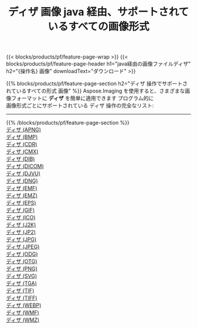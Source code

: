 ﻿---
title: ディザ 画像 java 経由、サポートされているすべての画像形式 
weight: 3920
url: /ja/java/dither 
lang: ja
langdirlevel: 2
locales: zh-hans,ja,it,ru,de,es,fr,nl,id,lt,pl,pt,vi,tr,ko,zh-hant,ar,hi,th,sv,cs,uk,he
description: Aspose.Imaging を使用すると、java 経由で簡単に ディザ イメージを作成できます
---

{{< blocks/products/pf/feature-page-wrap >}}
{{< blocks/products/pf/feature-page-header h1="java経由の画像ファイルディザ" h2="{操作名} 画像" downloadText="ダウンロード" >}}


{{% blocks/products/pf/feature-page-section  h2="ディザ 操作でサポートされているすべての形式 画像" %}}
Aspose.Imaging を使用すると、さまざまな画像フォーマットに **ディザ** を簡単に適用できます プログラム的に
<br/>
画像形式ごとにサポートされている ディザ 操作の完全なリスト:
<hr/>
{{% /blocks/products/pf/feature-page-section %}}
<div class="container-fluid productfamilypage bg-gray">
    <div class="convertypes bg-gray agp-content section">
        <div class="container">
		<div class="row other-converters">
		    <div class='col-md-2 other-converter remove-lp remove-rp'><a href="/imaging/ja/java/dither/apng" >ディザ (APNG)</a></div><div class='col-md-2 other-converter remove-lp remove-rp'><a href="/imaging/ja/java/dither/bmp" >ディザ (BMP)</a></div><div class='col-md-2 other-converter remove-lp remove-rp'><a href="/imaging/ja/java/dither/cdr" >ディザ (CDR)</a></div><div class='col-md-2 other-converter remove-lp remove-rp'><a href="/imaging/ja/java/dither/cmx" >ディザ (CMX)</a></div><div class='col-md-2 other-converter remove-lp remove-rp'><a href="/imaging/ja/java/dither/dib" >ディザ (DIB)</a></div><div class='col-md-2 other-converter remove-lp remove-rp'><a href="/imaging/ja/java/dither/dicom" >ディザ (DICOM)</a></div><div class='col-md-2 other-converter remove-lp remove-rp'><a href="/imaging/ja/java/dither/djvu" >ディザ (DJVU)</a></div><div class='col-md-2 other-converter remove-lp remove-rp'><a href="/imaging/ja/java/dither/dng" >ディザ (DNG)</a></div><div class='col-md-2 other-converter remove-lp remove-rp'><a href="/imaging/ja/java/dither/emf" >ディザ (EMF)</a></div><div class='col-md-2 other-converter remove-lp remove-rp'><a href="/imaging/ja/java/dither/emz" >ディザ (EMZ)</a></div><div class='col-md-2 other-converter remove-lp remove-rp'><a href="/imaging/ja/java/dither/eps" >ディザ (EPS)</a></div><div class='col-md-2 other-converter remove-lp remove-rp'><a href="/imaging/ja/java/dither/gif" >ディザ (GIF)</a></div><div class='col-md-2 other-converter remove-lp remove-rp'><a href="/imaging/ja/java/dither/ico" >ディザ (ICO)</a></div><div class='col-md-2 other-converter remove-lp remove-rp'><a href="/imaging/ja/java/dither/j2k" >ディザ (J2K)</a></div><div class='col-md-2 other-converter remove-lp remove-rp'><a href="/imaging/ja/java/dither/jp2" >ディザ (JP2)</a></div><div class='col-md-2 other-converter remove-lp remove-rp'><a href="/imaging/ja/java/dither/jpg" >ディザ (JPG)</a></div><div class='col-md-2 other-converter remove-lp remove-rp'><a href="/imaging/ja/java/dither/jpeg" >ディザ (JPEG)</a></div><div class='col-md-2 other-converter remove-lp remove-rp'><a href="/imaging/ja/java/dither/odg" >ディザ (ODG)</a></div><div class='col-md-2 other-converter remove-lp remove-rp'><a href="/imaging/ja/java/dither/otg" >ディザ (OTG)</a></div><div class='col-md-2 other-converter remove-lp remove-rp'><a href="/imaging/ja/java/dither/png" >ディザ (PNG)</a></div><div class='col-md-2 other-converter remove-lp remove-rp'><a href="/imaging/ja/java/dither/svg" >ディザ (SVG)</a></div><div class='col-md-2 other-converter remove-lp remove-rp'><a href="/imaging/ja/java/dither/tga" >ディザ (TGA)</a></div><div class='col-md-2 other-converter remove-lp remove-rp'><a href="/imaging/ja/java/dither/tif" >ディザ (TIF)</a></div><div class='col-md-2 other-converter remove-lp remove-rp'><a href="/imaging/ja/java/dither/tiff" >ディザ (TIFF)</a></div><div class='col-md-2 other-converter remove-lp remove-rp'><a href="/imaging/ja/java/dither/webp" >ディザ (WEBP)</a></div><div class='col-md-2 other-converter remove-lp remove-rp'><a href="/imaging/ja/java/dither/wmf" >ディザ (WMF)</a></div><div class='col-md-2 other-converter remove-lp remove-rp'><a href="/imaging/ja/java/dither/wmz" >ディザ (WMZ)</a></div>
                </div>
        </div>
    </div>
</div>
<br/>
